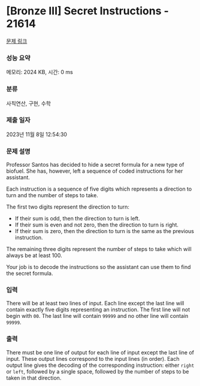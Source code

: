 # [Bronze III] Secret Instructions - 21614 

[문제 링크](https://www.acmicpc.net/problem/21614) 

### 성능 요약

메모리: 2024 KB, 시간: 0 ms

### 분류

사칙연산, 구현, 수학

### 제출 일자

2023년 11월 8일 12:54:30

### 문제 설명

<p>Professor Santos has decided to hide a secret formula for a new type of biofuel. She has, however, left a sequence of coded instructions for her assistant.</p>

<p>Each instruction is a sequence of five digits which represents a direction to turn and the number of steps to take.</p>

<p>The first two digits represent the direction to turn:</p>

<ul>
	<li>If their sum is odd, then the direction to turn is left.</li>
	<li>If their sum is even and not zero, then the direction to turn is right.</li>
	<li>If their sum is zero, then the direction to turn is the same as the previous instruction.</li>
</ul>

<p>The remaining three digits represent the number of steps to take which will always be at least 100.</p>

<p>Your job is to decode the instructions so the assistant can use them to find the secret formula.</p>

### 입력 

 <p>There will be at least two lines of input. Each line except the last line will contain exactly five digits representing an instruction. The first line will not begin with <code>00</code>. The last line will contain <code>99999</code> and no other line will contain <code>99999</code>.</p>

### 출력 

 <p>There must be one line of output for each line of input except the last line of input. These output lines correspond to the input lines (in order). Each output line gives the decoding of the corresponding instruction: either <code>right</code> or <code>left</code>, followed by a single space, followed by the number of steps to be taken in that direction.</p>

